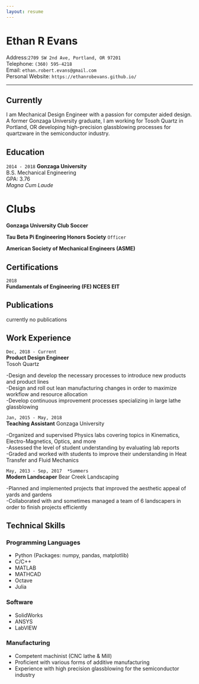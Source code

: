 ```yaml
---
layout: resume
---
```


# Ethan R Evans

Address:`2709 SW 2nd Ave, Portland, OR 97201`  
Telephone: `(360) 595-4218`   
Email: `ethan.robert.evans@gmail.com`    
Personal Website: `https://ethanrobevans.github.io/`  

*** 

## Currently

I am Mechanical Design Engineer with a passion for computer aided design. A former Gonzaga University graduate, I am working for Tosoh Quartz in Portland, OR developing high-precision glassblowing processes for quartzware in the semiconductor industry.

## Education

`2014 - 2018`
__Gonzaga University__ <br/>
B.S. Mechanical Engineering <br/>
GPA: 3.76 <br/>
*Magna Cum Laude*

# Clubs

__Gonzaga University Club Soccer__

__Tau Beta Pi Engineering Honors Society__
`Officer`

__American Society of Mechanical Engineers (ASME)__ 


## Certifications

`2018`  
**Fundamentals of Engineering (FE) NCEES EIT**

## Publications

currently no publications


## Work Experience

`Dec, 2018 - Current`  
__Product Design Engineer__   
Tosoh Quartz

-Design and develop the necessary processes to introduce new products and product lines <br/>
-Design and roll out lean manufacturing changes in order to maximize workflow and resource allocation <br/>
-Develop continuous improvement processes specializing in large lathe glassblowing


`Jan, 2015 - May, 2018`  
__Teaching Assistant__ 
Gonzaga University 

-Organized and supervised Physics labs covering topics in Kinematics, Electro-Magnetics, Optics, and more <br/>
-Assessed the level of student understanding by evaluating lab reports <br/>
-Graded and worked with students to improve their understanding in Heat Transfer and Fluid Mechanics 


`May, 2013 - Sep, 2017  *Summers`  
__Modern Landscaper__ 
Bear Creek Landscaping

-Planned and implemented projects that improved the aesthetic appeal of yards and gardens <br/>
-Collaborated with and sometimes managed a team of 6 landscapers in order to finish projects efficiently

## Technical Skills 

### Programming Languages 

- Python (Packages: numpy, pandas, matplotlib)
- C/C++
- MATLAB 
- MATHCAD
- Octave
- Julia

### Software

- SolidWorks
- ANSYS
- LabVIEW

### Manufacturing

- Competent machinist (CNC lathe & Mill)
- Proficient with various forms of additive manufacturing
- Experience with high precision glassblowing for the semiconductor industry


<!-- ### Footer

Last updated: Oct 2019 -->



